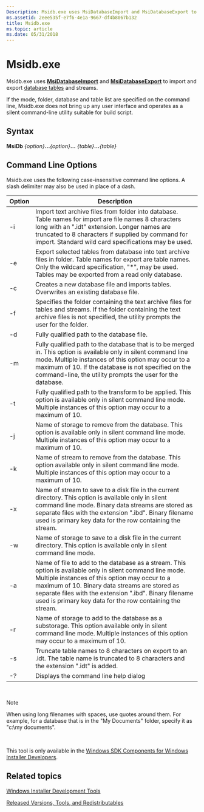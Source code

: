 ```yaml
---
Description: Msidb.exe uses MsiDatabaseImport and MsiDatabaseExport to import and export database tables and streams.
ms.assetid: 2eee535f-e7f6-4e1a-9667-df4b8067b132
title: Msidb.exe
ms.topic: article
ms.date: 05/31/2018
---
```


# Msidb.exe

Msidb.exe uses [**MsiDatabaseImport**](/windows/desktop/api/Msiquery/nf-msiquery-msidatabaseimporta) and [**MsiDatabaseExport**](/windows/desktop/api/Msiquery/nf-msiquery-msidatabaseexporta) to import and export [database tables](database-tables.md) and streams.

If the mode, folder, database and table list are specified on the command line, Msidb.exe does not bring up any user interface and operates as a silent command-line utility suitable for build script.

## Syntax

**MsiDb** *{option}***...***{option}***...** *{table}***...***{table}*

## Command Line Options

Msidb.exe uses the following case-insensitive command line options. A slash delimiter may also be used in place of a dash.



| Option | Description                                                                                                                                                                                                                                                                                                                         |
|--------|-------------------------------------------------------------------------------------------------------------------------------------------------------------------------------------------------------------------------------------------------------------------------------------------------------------------------------------|
| -i     | Import text archive files from folder into database. Table names for import are file names 8 characters long with an ".idt" extension. Longer names are truncated to 8 characters if supplied by command for import. Standard wild card specifications may be used.                                                                 |
| -e     | Export selected tables from database into text archive files in folder. Table names for export are table names. Only the wildcard specification, "\*", may be used. Tables may be exported from a read only database.                                                                                                               |
| -c     | Creates a new database file and imports tables. Overwrites an existing database file.                                                                                                                                                                                                                                               |
| -f     | Specifies the folder containing the text archive files for tables and streams. If the folder containing the text archive files is not specified, the utility prompts the user for the folder.                                                                                                                                       |
| -d     | Fully qualified path to the database file.                                                                                                                                                                                                                                                                                          |
| -m     | Fully qualified path to the database that is to be merged in. This option is available only in silent command line mode. Multiple instances of this option may occur to a maximum of 10. If the database is not specified on the command-line, the utility prompts the user for the database.                                       |
| -t     | Fully qualified path to the transform to be applied. This option is available only in silent command line mode. Multiple instances of this option may occur to a maximum of 10.                                                                                                                                                     |
| -j     | Name of storage to remove from the database. This option is available only in silent command line mode. Multiple instances of this option may occur to a maximum of 10.                                                                                                                                                             |
| -k     | Name of stream to remove from the database. This option available only in silent command line mode. Multiple instances of this option may occur to a maximum of 10.                                                                                                                                                                 |
| -x     | Name of stream to save to a disk file in the current directory. This option is available only in silent command line mode. Binary data streams are stored as separate files with the extension ".ibd". Binary filename used is primary key data for the row containing the stream.                                                  |
| -w     | Name of storage to save to a disk file in the current directory. This option is available only in silent command line mode.                                                                                                                                                                                                         |
| -a     | Name of file to add to the database as a stream. This option is available only in silent command line mode. Multiple instances of this option may occur to a maximum of 10. Binary data streams are stored as separate files with the extension ".ibd". Binary filename used is primary key data for the row containing the stream. |
| -r     | Name of storage to add to the database as a substorage. This option available only in silent command line mode. Multiple instances of this option may occur to a maximum of 10.                                                                                                                                                     |
| -s     | Truncate table names to 8 characters on export to an .idt. The table name is truncated to 8 characters and the extension ".idt" is added.                                                                                                                                                                                           |
| -?     | Displays the command line help dialog                                                                                                                                                                                                                                                                                               |



 

> [!Note]  
> When using long filenames with spaces, use quotes around them. For example, for a database that is in the "My Documents" folder, specify it as "c:\\my documents".

 

This tool is only available in the [Windows SDK Components for Windows Installer Developers](platform-sdk-components-for-windows-installer-developers.md).

## Related topics

<dl> <dt>

[Windows Installer Development Tools](windows-installer-development-tools.md)
</dt> <dt>

[Released Versions, Tools, and Redistributables](released-versions-tools-and-redistributables.md)
</dt> </dl>

 

 



